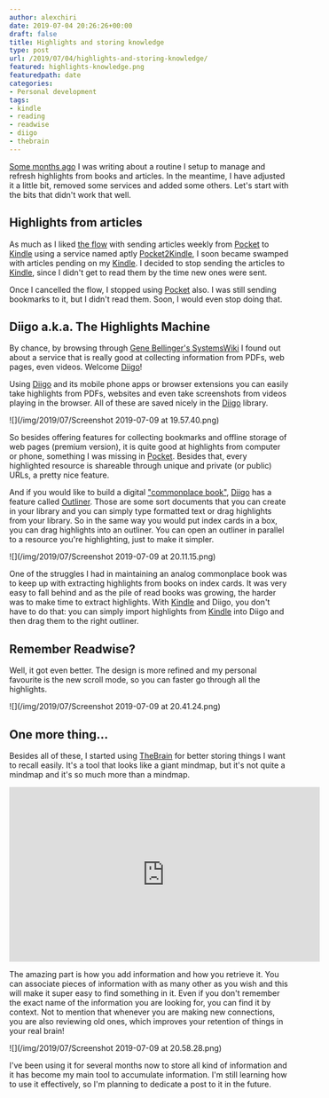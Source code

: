 ```yaml
---
author: alexchiri
date: 2019-07-04 20:26:26+00:00
draft: false
title: Highlights and storing knowledge
type: post
url: /2019/07/04/highlights-and-storing-knowledge/
featured: highlights-knowledge.png
featuredpath: date
categories:
- Personal development
tags:
- kindle 
- reading
- readwise
- diigo
- thebrain
---
```

[Some months ago](https://alexchiri.com/2019/03/04/resurface-highlights-from-books-and-articles/) I was writing about a routine I setup to manage and refresh highlights from books and articles.
In the meantime, I have adjusted it a little bit, removed some services and added some others. Let's start with the bits that didn't work that well.

## Highlights from articles

As much as I liked [the flow](https://alexchiri.com/2019/03/04/resurface-highlights-from-books-and-articles/#nice-but-what-about-articles) with sending articles weekly from [Pocket](http://getpocket.com/) to [Kindle](https://www.amazon.com/Kindle-eBooks/b?ie=UTF8&node=154606011) using a service named aptly [Pocket2Kindle](https://p2k.co/), I soon became swamped with articles pending on my [Kindle](https://www.amazon.com/Kindle-eBooks/b?ie=UTF8&node=154606011). I decided to stop sending the articles to [Kindle](https://www.amazon.com/Kindle-eBooks/b?ie=UTF8&node=154606011), since I didn't get to read them by the time new ones were sent.

Once I cancelled the flow, I stopped using [Pocket](http://getpocket.com/) also. I was still sending bookmarks to it, but I didn't read them. Soon, I would even stop doing that.

## Diigo a.k.a. The Highlights Machine

By chance, by browsing through [Gene Bellinger's SystemsWiki](https://app.thebrain.com/brains/d2a734d0-3ebf-4cda-8ade-e8369da5f15c/thoughts/1feb3686-bcb3-4a87-9478-bdd5729e9783/notes) I found out about a service that is really good at collecting information from PDFs, web pages, even videos.
Welcome [Diigo](https://www.diigo.com)!

Using [Diigo](https://www.diigo.com) and its mobile phone apps or browser extensions you can easily take highlights from PDFs, websites and even take screenshots from videos playing in the browser.
All of these are saved nicely in the [Diigo](https://www.diigo.com) library.

![](/img/2019/07/Screenshot 2019-07-09 at 19.57.40.png)

So besides offering features for collecting bookmarks and offline storage of web pages (premium version), it is quite good at highlights from computer or phone, something I was missing in [Pocket](http://getpocket.com/). Besides that, every highlighted resource is shareable through unique and private (or public) URLs, a pretty nice feature.

And if you would like to build a digital ["commonplace book"](https://ryanholiday.net/how-and-why-to-keep-a-commonplace-book/), [Diigo](https://www.diigo.com) has a feature called [Outliner](https://www.diigo.com/outliner/start). Those are some sort documents that you can create in your library and you can simply type formatted text or drag highlights from your library. So in the same way you would put index cards in a box, you can drag highlights into an outliner. You can open an outliner in parallel to a resource you're highlighting, just to make it simpler. 

![](/img/2019/07/Screenshot 2019-07-09 at 20.11.15.png) 

One of the struggles I had in maintaining an analog commonplace book was to keep up with extracting highlights from books on index cards. It was very easy to fall behind and as the pile of read books was growing, the harder was to make time to extract highlights. With [Kindle](https://www.amazon.com/Kindle-eBooks/b?ie=UTF8&node=154606011) and Diigo, you don't have to do that: you can simply import highlights from [Kindle](https://www.amazon.com/Kindle-eBooks/b?ie=UTF8&node=154606011) into Diigo and then drag them to the right outliner.

## Remember Readwise?

Well, it got even better. The design is more refined and my personal favourite is the new scroll mode, so you can faster go through all the highlights.

![](/img/2019/07/Screenshot 2019-07-09 at 20.41.24.png)

## One more thing...

Besides all of these, I started using [TheBrain](http://thebrain.com) for better storing things I want to recall easily. It's a tool that looks like a giant mindmap, but it's not quite a mindmap and it's so much more than a mindmap.

<iframe width="560" height="315" src="https://www.youtube.com/embed/GFqLUBKCFdA" frameborder="0" allow="accelerometer; autoplay; encrypted-media; gyroscope; picture-in-picture" allowfullscreen></iframe>

The amazing part is how you add information and how you retrieve it. You can associate pieces of information with as many other as you wish and this will make it super easy to find something in it. Even if you don't remember the exact name of the information you are looking for, you can find it by context. Not to mention that whenever you are making new connections, you are also reviewing old ones, which improves your retention of things in your real brain!

![](/img/2019/07/Screenshot 2019-07-09 at 20.58.28.png)

I've been using it for several months now to store all kind of information and it has become my main tool to accumulate information. I'm still learning how to use it effectively, so I'm planning to dedicate a post to it in the future.